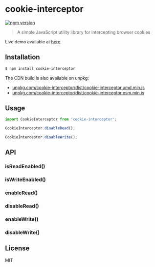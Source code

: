 # cookie-interceptor

[![npm version](https://img.shields.io/npm/v/cookie-interceptor.svg)](https://www.npmjs.com/package/cookie-interceptor)

> A simple JavaScript utility library for intercepting browser cookies

Live demo available at [here](https://rawgit.com/keqingrong/cookie-interceptor/master/example/).

## Installation

```sh
$ npm install cookie-interceptor
```

The CDN build is also available on unpkg:

- [unpkg.com/cookie-interceptor/dist/cookie-interceptor.umd.min.js](https://unpkg.com/cookie-interceptor/dist/cookie-interceptor.umd.min.js)
- [unpkg.com/cookie-interceptor/dist/cookie-interceptor.esm.min.js](https://unpkg.com/cookie-interceptor/dist/cookie-interceptor.esm.min.js)

## Usage

```js
import CookieInterceptor from 'cookie-interceptor';

CookieInterceptor.disableRead();

CookieInterceptor.disableWrite();
```

## API

### isReadEnabled()

### isWriteEnabled()

### enableRead()

### disableRead()

### enableWrite()

### disableWrite()

## License

MIT
